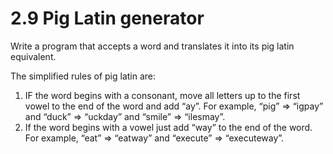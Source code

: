 # 2.9 Pig Latin generator

Write a program that accepts a word and translates it into its pig latin equivalent. 

The simplified rules of pig latin are:

1. IF the word begins with a consonant, move all letters up to the first vowel to the end of the word and add “ay”. For example, “pig” => “igpay” and “duck” => “uckday” and “smile” => “ilesmay”. 
2. If the word begins with a vowel just add “way” to the end of the word. For example, “eat” => “eatway” and “execute” => “executeway”.